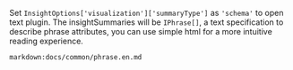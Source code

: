 Set `InsightOptions['visualization']['summaryType']` as `'schema'` to open text plugin. The insightSummaries will be `IPhrase[]`, a text specification to describe phrase attributes, you can use simple html for a more intuitive reading experience.

`markdown:docs/common/phrase.en.md`
